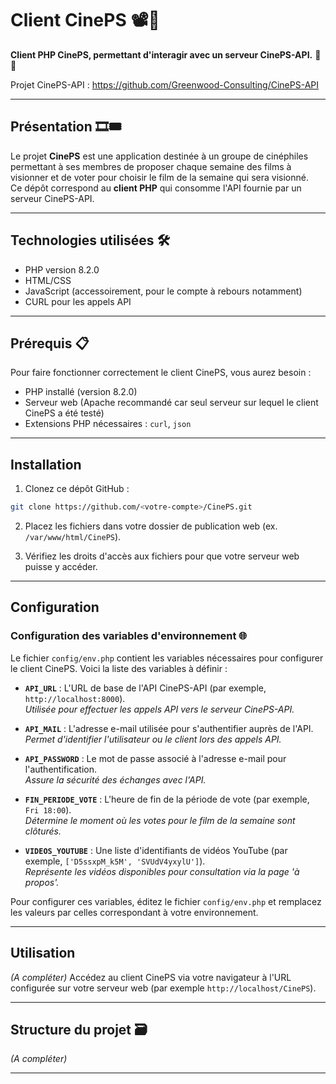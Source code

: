# Client CinePS 📽️🍿

**Client PHP CinePS, permettant d'interagir avec un serveur CinePS-API.** 🔗🌐

Projet CinePS-API : https://github.com/Greenwood-Consulting/CinePS-API

---

## Présentation 🎞️🎟️

Le projet **CinePS** est une application destinée à un groupe de cinéphiles permettant à ses membres de proposer chaque semaine des films à visionner et de voter pour choisir le film de la semaine qui sera visionné.  
Ce dépôt correspond au **client PHP** qui consomme l'API fournie par un serveur CinePS-API.

---

## Technologies utilisées 🛠️

- PHP version 8.2.0
- HTML/CSS
- JavaScript (accessoirement, pour le compte à rebours notamment)
- CURL pour les appels API

---

## Prérequis 📋

Pour faire fonctionner correctement le client CinePS, vous aurez besoin :

- PHP installé (version 8.2.0)
- Serveur web (Apache recommandé car seul serveur sur lequel le client CinePS a été testé) 
- Extensions PHP nécessaires : `curl`, `json`

---

## Installation

1. Clonez ce dépôt GitHub :

```bash
git clone https://github.com/<votre-compte>/CinePS.git
```

2. Placez les fichiers dans votre dossier de publication web (ex. `/var/www/html/CinePS`).

3. Vérifiez les droits d'accès aux fichiers pour que votre serveur web puisse y accéder.

---

## Configuration

### Configuration des variables d'environnement 🌐

Le fichier `config/env.php` contient les variables nécessaires pour configurer le client CinePS. Voici la liste des variables à définir :

- **`API_URL`** : L'URL de base de l'API CinePS-API (par exemple, `http://localhost:8000`).  
    *Utilisée pour effectuer les appels API vers le serveur CinePS-API.*

- **`API_MAIL`** : L'adresse e-mail utilisée pour s'authentifier auprès de l'API.  
    *Permet d'identifier l'utilisateur ou le client lors des appels API.*

- **`API_PASSWORD`** : Le mot de passe associé à l'adresse e-mail pour l'authentification.  
    *Assure la sécurité des échanges avec l'API.*

- **`FIN_PERIODE_VOTE`** : L'heure de fin de la période de vote (par exemple, `Fri 18:00`).  
    *Détermine le moment où les votes pour le film de la semaine sont clôturés.*

- **`VIDEOS_YOUTUBE`** : Une liste d'identifiants de vidéos YouTube (par exemple, `['D5ssxpM_k5M', 'SVUdV4yxylU']`).  
    *Représente les vidéos disponibles pour consultation via la page 'à propos'.*

Pour configurer ces variables, éditez le fichier `config/env.php` et remplacez les valeurs par celles correspondant à votre environnement.

---

## Utilisation

*(A compléter)*
Accédez au client CinePS via votre navigateur à l'URL configurée sur votre serveur web (par exemple `http://localhost/CinePS`).

---

## Structure du projet 🗃️

*(A compléter)*

---

